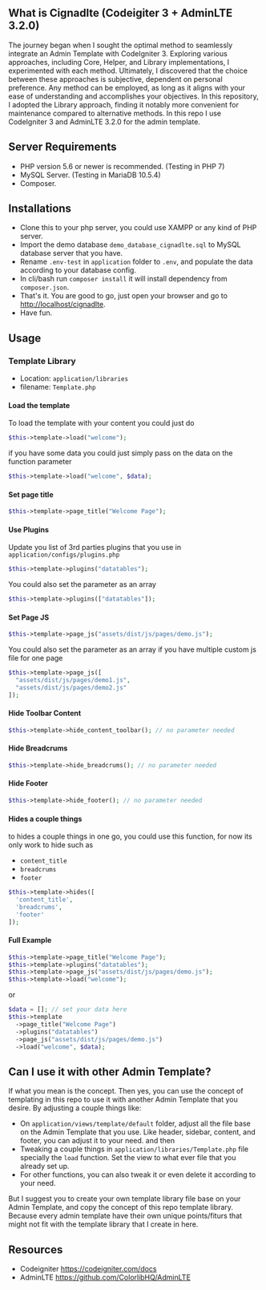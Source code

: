 ## What is Cignadlte (Codeigiter 3 + AdminLTE 3.2.0)

The journey began when I sought the optimal method to seamlessly integrate an Admin Template with CodeIgniter 3. Exploring various approaches, including Core, Helper, and Library implementations, I experimented with each method. Ultimately, I discovered that the choice between these approaches is subjective, dependent on personal preference. Any method can be employed, as long as it aligns with your ease of understanding and accomplishes your objectives. In this repository, I adopted the Library approach, finding it notably more convenient for maintenance compared to alternative methods. In this repo I use CodeIgniter 3 and AdminLTE 3.2.0 for the admin template.

## Server Requirements

- PHP version 5.6 or newer is recommended. (Testing in PHP 7)
- MySQL Server. (Testing in MariaDB 10.5.4)
- Composer.

## Installations

- Clone this to your php server, you could use XAMPP or any kind of PHP server.
- Import the demo database `demo_database_cignadlte.sql` to MySQL database server that you have.
- Rename `.env-test` in `application` folder to `.env`, and populate the data according to your database config.
- In cli/bash run `composer install` it will install dependency from `composer.json`.
- That's it. You are good to go, just open your browser and go to <http://localhost/cignadlte>.
- Have fun.

## Usage

### Template Library
- Location: `application/libraries`
- filename: `Template.php`

#### Load the template

To load the template with your content you could just do

```php
$this->template->load("welcome");
```

if you have some data you could just simply pass on the data on the function parameter

```php
$this->template->load("welcome", $data);
```

#### Set page title

```php
$this->template->page_title("Welcome Page");
```

#### Use Plugins

Update you list of 3rd parties plugins that you use in `application/configs/plugins.php`

```php
$this->template->plugins("datatables"); 
```

You could also set the parameter as an array

```php
$this->template->plugins(["datatables"]);
```

#### Set Page JS

```php
$this->template->page_js("assets/dist/js/pages/demo.js");
```

You could also set the parameter as an array if you have multiple custom js file for one page

```php
$this->template->page_js([
  "assets/dist/js/pages/demo1.js", 
  "assets/dist/js/pages/demo2.js"
]);
```

#### Hide Toolbar Content

```php
$this->template->hide_content_toolbar(); // no parameter needed
```

#### Hide Breadcrums

```php
$this->template->hide_breadcrums(); // no parameter needed
```

#### Hide Footer

```php
$this->template->hide_footer(); // no parameter needed
```

#### Hides a couple things

to hides a couple things in one go, you could use this function, for now its only work to hide such as 
- `content_title`
- `breadcrums`
- `footer`

```php
$this->template->hides([
  'content_title',
  'breadcrums',
  'footer'
]);
```

#### Full Example

```php
$this->template->page_title("Welcome Page");
$this->template->plugins("datatables"); 
$this->template->page_js("assets/dist/js/pages/demo.js");
$this->template->load("welcome");
```
or
```php
$data = []; // set your data here
$this->template
  ->page_title("Welcome Page")
  ->plugins("datatables")
  ->page_js("assets/dist/js/pages/demo.js")
  ->load("welcome", $data);
```

## Can I use it with other Admin Template?

If what you mean is the concept. Then yes, you can use the concept of templating in this repo to use it with another Admin Template that you desire. By adjusting a couple things like:
- On `application/views/template/default` folder, adjust all the file base on the Admin Template that you use. Like header, sidebar, content, and footer, you can adjust it to your need. and then
- Tweaking a couple things in `application/libraries/Template.php` file specially the `load` function. Set the view to what ever file that you already set up.
- For other functions, you can also tweak it or even delete it according to your need.

But I suggest you to create your own template library file base on your Admin Template, and copy the concept of this repo template library. Because every admin template have their own unique points/fiturs that might not fit with the template library that I create in here.

## Resources

-  Codeigniter <https://codeigniter.com/docs>
-  AdminLTE <https://github.com/ColorlibHQ/AdminLTE>
